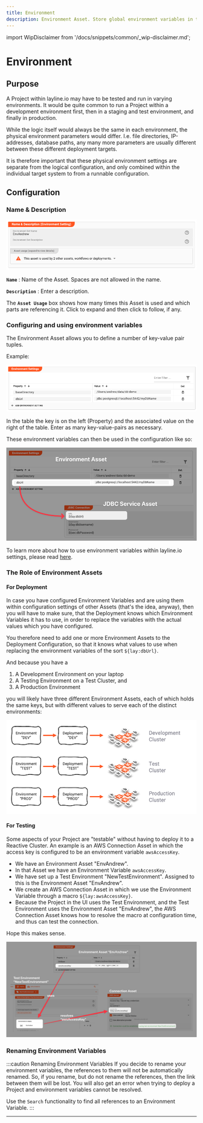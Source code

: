 ```yaml
---
title: Environment
description: Environment Asset. Store global environment variables in this Asset.
---
```


import WipDisclaimer from '/docs/snippets/common/_wip-disclaimer.md';

# Environment

## Purpose

A Project within layline.io may have to be tested and run in varying environments.
It would be quite common to run a Project within a development environment first, then in a staging and test environment, and finally in production.

While the logic itself would always be the same in each environment, the physical environment parameters would differ.
I.e. file directories, IP-addresses, database paths, any many more parameters are usually different between these different deployment targets.

It is therefore important that these physical environment settings are separate from the logical configuration, and only combined within the individual target system to from a runnable configuration.

## Configuration

### Name & Description

![](.asset-resource-environment_images/c99ea69a.png "Name & Description (Environment Asset)")

**`Name`** : Name of the Asset. Spaces are not allowed in the name.

**`Description`** : Enter a description.

The **`Asset Usage`** box shows how many times this Asset is used and which parts are referencing it. Click to expand and then click to follow, if any.

### Configuring and using environment variables

The Environment Asset allows you to define a number of key-value pair tuples.

Example:

![](.asset-resource-environment_images/356b8324.png "Key-Value-Pair Example (Environment Asset)")

In the table the key is on the left (Property) and the associated value on the right of the table.
Enter as many key-value-pairs as necessary.

These environment variables can then be used in the configuration like so:

![](.asset-resource-environment_images/6f2f1446.png "Association between environment property and its use in an Asset setting (Environment Asset)")

To learn more about how to use environment variables within layline.io settings, please read [here](/docs/language-reference/macros#lay).

### The Role of Environment Assets

#### For Deployment

In case you have configured Environment Variables and are using them within configuration settings of other Assets (that's the idea, anyway),
then you will have to make sure, that the Deployment knows which Environment Variables it has to use, in order to replace the variables with the actual values which you have configured.

You therefore need to add one or more Environment Assets to the Deployment Configuration, so that it knows what values to use when replacing the environment variables of the sort `${lay:dbUrl}`.

And because you have a

1. A Development Environment on your laptop
2. A Testing Environment on a Test Cluster, and
3. A Production Environment

you will likely have three different Environment Assets, each of which holds the same keys, but with different values to serve each of the distinct environments:

![](.asset-resource-environment_images/90dfbb11.png "Different Environment Assets for different")

#### For Testing

Some aspects of your Project are "testable" without having to deploy it to a Reactive Cluster.
An example is an AWS Connection Asset in which the access key is configured to be an environment variable `awsAccessKey`.

- We have an Environment Asset "EnvAndrew".
- In that Asset we have an Environment Variable `awsAccessKey`.
- We have set up a Test Environment "NewTestEnvironment". Assigned to this is the Environment Asset "EnvAndrew".
- We create an AWS Connection Asset in which we use the Environment Variable through a macro `${lay:awsAccessKey}`.
- Because the Project in the UI uses the Test Environment, and the Test Environment uses the Environment Asset "EnvAndrew", the AWS Connection Asset knows how to resolve the macro at configuration
  time, and thus can test the connection.

Hope this makes sense.

![](.asset-resource-environment_images/fe4e5fc0.png)

### Renaming Environment Variables

:::caution Renaming Environment Variables
If you decide to rename your environment variables, the references to them will not be automatically renamed.
So, if you rename, but do not rename the references, then the link between them will be lost.
You will also get an error when trying to deploy a Project and environment variables cannot be resolved.

Use the `Search` functionality to find all references to an Environment Variable.
:::


---

<WipDisclaimer></WipDisclaimer>

